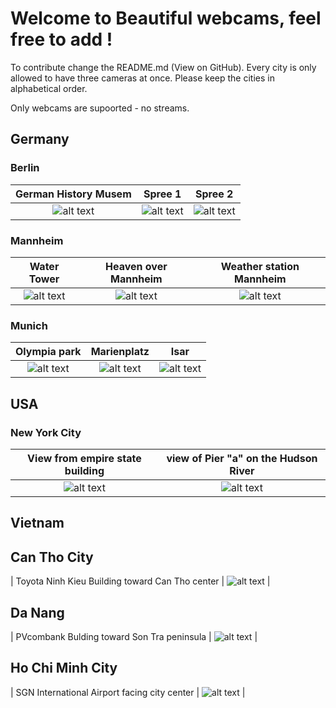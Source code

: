 # Welcome to Beautiful webcams, feel free to add ! 

To contribute change the README.md (View on GitHub). Every city is only allowed to have three cameras at once. Please keep the cities in alphabetical order. 

Only webcams are supoorted - no streams.

## Germany

### Berlin



| German History Musem | Spree 1 | Spree 2 |
:------------:|:--------------------:|:--------------------------:
![alt text](http://www.dhm.de/webkamera/pics/cam1_large.jpg?foo=1509550705922) | ![alt text](https://www.softed.de/webcam/spreebogen.jpg) | ![alt text](http://webcam.finanzen.de/spreecam.jpg)


### Mannheim



| Water Tower | Heaven over Mannheim | Weather station Mannheim |
:------------:|:--------------------:|:--------------------------:
![alt text](https://www.mvv-energie.de/webcam_maritim/MA-Wasserturm.jpg) | ![alt text](http://cam.mannheim-wetter.info/cam1/mannheim-himmel-0.jpg) | ![alt text](http://klymiuk.info/wetter/webcam/webcam/current.jpg)


### Munich 


| Olympia park | Marienplatz | Isar |
:------------:|:--------------------:|:--------------------------:
![alt text](http://www.olympiapark.de/webcamdaten//bild-ot-fest.jpg) | ![alt text](http://blog.muenchen.de/marienplatzcam//marienplatzgross000M.jpg) | ![alt text](http://blog.muenchen.de/flauchercam//WebcamMuenchen.com_exklusiv_fuer_muenchen.de.jpg)

## USA

### New York City

|  View from empire state building | view of Pier "a" on the Hudson River |
:------------:|:--------------------:
![alt text](http://stream.empirecam.net:8000/oneshotimage2?90731509551398366) | ![alt text](http://www.erikthered.com/cam/reshcam_current.jpg)

## Vietnam

## Can Tho City 


|  Toyota Ninh Kieu Building toward Can Tho center | 
![alt text](http://www.axonactive.com/imgct/liveview_20171101_231525.jpg) |


## Da Nang

|  PVcombank Bulding toward Son Tra peninsula | 
![alt text](http://www.axonactive.com/imgdn/liveview_20171101_180011.jpg) |

## Ho Chi Minh City

|  SGN International Airport facing city center | 
![alt text](http://www.axonactive.com/imghcm/liveview_20171101_231048.jpg) |
